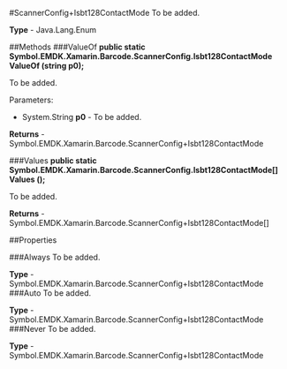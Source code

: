 #ScannerConfig+Isbt128ContactMode
To be added.

**Type** - Java.Lang.Enum

##Methods
###ValueOf
**public static Symbol.EMDK.Xamarin.Barcode.ScannerConfig.Isbt128ContactMode ValueOf (string p0);**

To be added.

Parameters: 

* System.String **p0** - To be added.

**Returns** - Symbol.EMDK.Xamarin.Barcode.ScannerConfig+Isbt128ContactMode

###Values
**public static Symbol.EMDK.Xamarin.Barcode.ScannerConfig.Isbt128ContactMode[] Values ();**

To be added.


**Returns** - Symbol.EMDK.Xamarin.Barcode.ScannerConfig+Isbt128ContactMode[]

##Properties

###Always
To be added.

**Type** - Symbol.EMDK.Xamarin.Barcode.ScannerConfig+Isbt128ContactMode
###Auto
To be added.

**Type** - Symbol.EMDK.Xamarin.Barcode.ScannerConfig+Isbt128ContactMode
###Never
To be added.

**Type** - Symbol.EMDK.Xamarin.Barcode.ScannerConfig+Isbt128ContactMode


